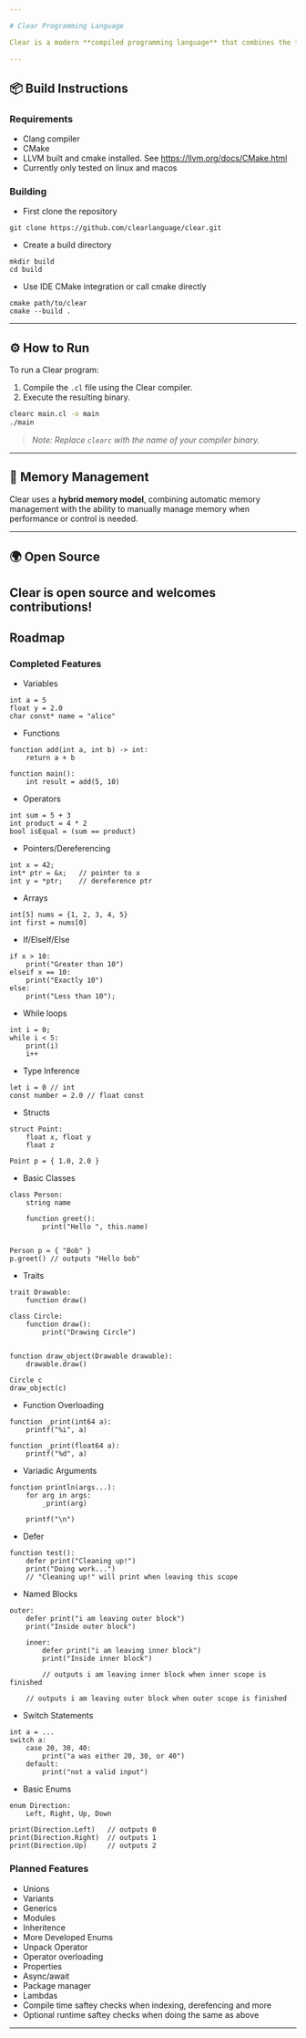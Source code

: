 ```yaml
---

# Clear Programming Language

Clear is a modern **compiled programming language** that combines the **simplicity of Python** with the **performance and control of low-level languages**. Designed with clarity, safety, and flexibility in mind, Clear is ideal for everything from systems programming to scripting — without sacrificing readability.

---
```


## 📦 Build Instructions 

### Requirements 
* Clang compiler 
* CMake 
* LLVM built and cmake installed. See https://llvm.org/docs/CMake.html
* Currently only tested on linux and macos


### Building

* First clone the repository

```
git clone https://github.com/clearlanguage/clear.git
```

* Create a build directory 

```
mkdir build
cd build
```

* Use IDE CMake integration or call cmake directly 

```
cmake path/to/clear
cmake --build .
```

---

## ⚙️ How to Run

To run a Clear program:

1. Compile the `.cl` file using the Clear compiler.
2. Execute the resulting binary.

```bash
clearc main.cl -o main
./main
```

> *Note: Replace `clearc` with the name of your compiler binary.*

---

## 🧹 Memory Management

Clear uses a **hybrid memory model**, combining automatic memory management with the ability to manually manage memory when performance or control is needed.

---

## 🌍 Open Source

Clear is open source and welcomes contributions!
---

## Roadmap

### Completed Features 
* Variables 
```
int a = 5
float y = 2.0
char const* name = "alice"
```
* Functions 
```
function add(int a, int b) -> int:
    return a + b

function main():
    int result = add(5, 10)
```
* Operators
```
int sum = 5 + 3
int product = 4 * 2
bool isEqual = (sum == product)
```
* Pointers/Dereferencing 
```
int x = 42;
int* ptr = &x;   // pointer to x
int y = *ptr;    // dereference ptr
```
* Arrays 
```
int[5] nums = {1, 2, 3, 4, 5}
int first = nums[0]
```
* If/ElseIf/Else 
```
if x > 10:
    print("Greater than 10")
elseif x == 10:
    print("Exactly 10")
else:
    print("Less than 10");
```
* While loops
```
int i = 0;
while i < 5:
    print(i)
    i++
```
* Type Inference 
```
let i = 0 // int
const number = 2.0 // float const
```
* Structs 
```
struct Point:
    float x, float y
    float z

Point p = { 1.0, 2.0 }
```
* Basic Classes 
```
class Person:
    string name

    function greet():
        print("Hello ", this.name)


Person p = { "Bob" }
p.greet() // outputs "Hello bob"
```

* Traits 
```
trait Drawable:
    function draw()

class Circle:
    function draw():
        print("Drawing Circle")


function draw_object(Drawable drawable):
    drawable.draw()

Circle c
draw_object(c)

```

* Function Overloading
```
function _print(int64 a):
    printf("%i", a)

function _print(float64 a):
    printf("%d", a)
```
* Variadic Arguments 
```
function println(args...):
    for arg in args:
        _print(arg)
    
    printf("\n")
```
* Defer 
```
function test():
    defer print("Cleaning up!")
    print("Doing work...")
    // "Cleaning up!" will print when leaving this scope

```
* Named Blocks
```
outer:
    defer print("i am leaving outer block")
    print("Inside outer block")

    inner:
        defer print("i am leaving inner block")
        print("Inside inner block")

        // outputs i am leaving inner block when inner scope is finished
    
    // outputs i am leaving outer block when outer scope is finished
```
* Switch Statements
```
int a = ...
switch a:
    case 20, 30, 40:
        print("a was either 20, 30, or 40")
    default:
        print("not a valid input")
```
* Basic Enums 
```
enum Direction:
    Left, Right, Up, Down 

print(Direction.Left)   // outputs 0
print(Direction.Right)  // outputs 1
print(Direction.Up)     // outputs 2

```

### Planned Features

* Unions
* Variants
* Generics 
* Modules
* Inheritence 
* More Developed Enums
* Unpack Operator 
* Operator overloading
* Properties
* Async/await
* Package manager
* Lambdas
* Compile time saftey checks when indexing, derefencing and more
* Optional runtime saftey checks when doing the same as above
---

